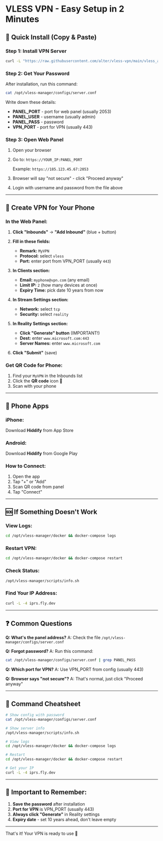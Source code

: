 # VLESS VPN - Easy Setup in 2 Minutes

## 🚀 Quick Install (Copy & Paste)

### Step 1: Install VPN Server
```bash
curl -L "https://raw.githubusercontent.com/alter/vless-vpn/main/vless_auto_installer.sh" | sudo bash
```

### Step 2: Get Your Password
After installation, run this command:
```bash
cat /opt/vless-manager/configs/server.conf
```

Write down these details:
- **PANEL_PORT** - port for web panel (usually 2053)
- **PANEL_USER** - username (usually admin)
- **PANEL_PASS** - password
- **VPN_PORT** - port for VPN (usually 443)

### Step 3: Open Web Panel
1. Open your browser
2. Go to: `https://YOUR_IP:PANEL_PORT`
   
   Example: `https://185.123.45.67:2053`
   
3. Browser will say "not secure" - click "Proceed anyway"
4. Login with username and password from the file above

---

## 📱 Create VPN for Your Phone

### In the Web Panel:

1. **Click "Inbounds"** → **"Add Inbound"** (blue + button)

2. **Fill in these fields:**
   - **Remark:** `MyVPN`
   - **Protocol:** select `vless`
   - **Port:** enter port from VPN_PORT (usually `443`)
   
3. **In Clients section:**
   - **Email:** `myphone@vpn.com` (any email)
   - **Limit IP:** `2` (how many devices at once)
   - **Expiry Time:** pick date 10 years from now
   
4. **In Stream Settings section:**
   - **Network:** select `tcp`
   - **Security:** select `reality`
   
5. **In Reality Settings section:**
   - **Click "Generate" button** (IMPORTANT!)
   - **Dest:** enter `www.microsoft.com:443`
   - **Server Names:** enter `www.microsoft.com`
   
6. **Click "Submit"** (save)

### Get QR Code for Phone:

1. Find your `MyVPN` in the Inbounds list
2. Click the **QR code** icon 📱
3. Scan with your phone

---

## 📲 Phone Apps

### iPhone:
Download **Hiddify** from App Store

### Android:
Download **Hiddify** from Google Play

### How to Connect:
1. Open the app
2. Tap "+" or "Add"
3. Scan QR code from panel
4. Tap "Connect"

---

## 🆘 If Something Doesn't Work

### View Logs:
```bash
cd /opt/vless-manager/docker && docker-compose logs
```

### Restart VPN:
```bash
cd /opt/vless-manager/docker && docker-compose restart
```

### Check Status:
```bash
/opt/vless-manager/scripts/info.sh
```

### Find Your IP Address:
```bash
curl -L -4 iprs.fly.dev
```

---

## ❓ Common Questions

**Q: What's the panel address?**
A: Check the file `/opt/vless-manager/configs/server.conf`

**Q: Forgot password?**
A: Run this command:
```bash
cat /opt/vless-manager/configs/server.conf | grep PANEL_PASS
```

**Q: Which port for VPN?**
A: Use VPN_PORT from config (usually 443)

**Q: Browser says "not secure"?**
A: That's normal, just click "Proceed anyway"

---

## 📝 Command Cheatsheet

```bash
# Show config with password
cat /opt/vless-manager/configs/server.conf

# Show server info
/opt/vless-manager/scripts/info.sh

# View logs
cd /opt/vless-manager/docker && docker-compose logs

# Restart
cd /opt/vless-manager/docker && docker-compose restart

# Get your IP
curl -L -4 iprs.fly.dev
```

---

## 🎯 Important to Remember:

1. **Save the password** after installation
2. **Port for VPN** is VPN_PORT (usually 443)
3. **Always click "Generate"** in Reality settings
4. **Expiry date** - set 10 years ahead, don't leave empty

---

That's it! Your VPN is ready to use 🎉
